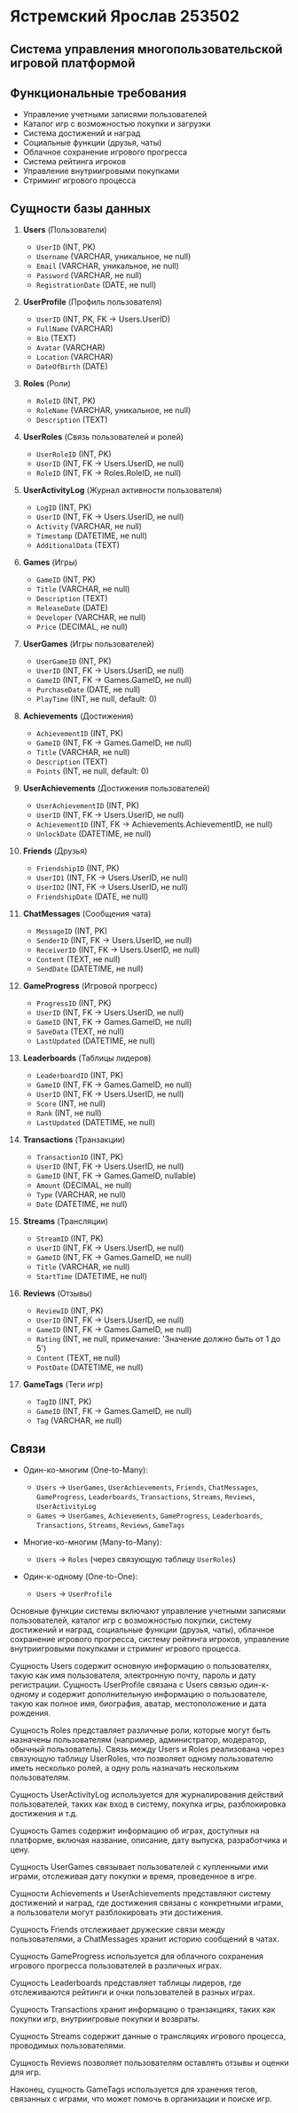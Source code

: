 # Ястремский Ярослав 253502

## Система управления многопользовательской игровой платформой

## Функциональные требования

- Управление учетными записями пользователей
- Каталог игр с возможностью покупки и загрузки
- Система достижений и наград
- Социальные функции (друзья, чаты)
- Облачное сохранение игрового прогресса
- Система рейтинга игроков
- Управление внутриигровыми покупками
- Стриминг игрового процесса

## Сущности базы данных

1. **Users** (Пользователи)
   - `UserID` (INT, PK)
   - `Username` (VARCHAR, уникальное, не null)
   - `Email` (VARCHAR, уникальное, не null)
   - `Password` (VARCHAR, не null)
   - `RegistrationDate` (DATE, не null)

2. **UserProfile** (Профиль пользователя)
   - `UserID` (INT, PK, FK -> Users.UserID)
   - `FullName` (VARCHAR)
   - `Bio` (TEXT)
   - `Avatar` (VARCHAR)
   - `Location` (VARCHAR)
   - `DateOfBirth` (DATE)

3. **Roles** (Роли)
   - `RoleID` (INT, PK)
   - `RoleName` (VARCHAR, уникальное, не null)
   - `Description` (TEXT)

4. **UserRoles** (Связь пользователей и ролей)
   - `UserRoleID` (INT, PK)
   - `UserID` (INT, FK -> Users.UserID, не null)
   - `RoleID` (INT, FK -> Roles.RoleID, не null)

5. **UserActivityLog** (Журнал активности пользователя)
   - `LogID` (INT, PK)
   - `UserID` (INT, FK -> Users.UserID, не null)
   - `Activity` (VARCHAR, не null)
   - `Timestamp` (DATETIME, не null)
   - `AdditionalData` (TEXT)

6. **Games** (Игры)
   - `GameID` (INT, PK)
   - `Title` (VARCHAR, не null)
   - `Description` (TEXT)
   - `ReleaseDate` (DATE)
   - `Developer` (VARCHAR, не null)
   - `Price` (DECIMAL, не null)

7. **UserGames** (Игры пользователей)
   - `UserGameID` (INT, PK)
   - `UserID` (INT, FK -> Users.UserID, не null)
   - `GameID` (INT, FK -> Games.GameID, не null)
   - `PurchaseDate` (DATE, не null)
   - `PlayTime` (INT, не null, default: 0)

8. **Achievements** (Достижения)
   - `AchievementID` (INT, PK)
   - `GameID` (INT, FK -> Games.GameID, не null)
   - `Title` (VARCHAR, не null)
   - `Description` (TEXT)
   - `Points` (INT, не null, default: 0)

9. **UserAchievements** (Достижения пользователей)
   - `UserAchievementID` (INT, PK)
   - `UserID` (INT, FK -> Users.UserID, не null)
   - `AchievementID` (INT, FK -> Achievements.AchievementID, не null)
   - `UnlockDate` (DATETIME, не null)

10. **Friends** (Друзья)
    - `FriendshipID` (INT, PK)
    - `UserID1` (INT, FK -> Users.UserID, не null)
    - `UserID2` (INT, FK -> Users.UserID, не null)
    - `FriendshipDate` (DATE, не null)

11. **ChatMessages** (Сообщения чата)
    - `MessageID` (INT, PK)
    - `SenderID` (INT, FK -> Users.UserID, не null)
    - `ReceiverID` (INT, FK -> Users.UserID, не null)
    - `Content` (TEXT, не null)
    - `SendDate` (DATETIME, не null)

12. **GameProgress** (Игровой прогресс)
    - `ProgressID` (INT, PK)
    - `UserID` (INT, FK -> Users.UserID, не null)
    - `GameID` (INT, FK -> Games.GameID, не null)
    - `SaveData` (TEXT, не null)
    - `LastUpdated` (DATETIME, не null)

13. **Leaderboards** (Таблицы лидеров)
    - `LeaderboardID` (INT, PK)
    - `GameID` (INT, FK -> Games.GameID, не null)
    - `UserID` (INT, FK -> Users.UserID, не null)
    - `Score` (INT, не null)
    - `Rank` (INT, не null)
    - `LastUpdated` (DATETIME, не null)

14. **Transactions** (Транзакции)
    - `TransactionID` (INT, PK)
    - `UserID` (INT, FK -> Users.UserID, не null)
    - `GameID` (INT, FK -> Games.GameID, nullable)
    - `Amount` (DECIMAL, не null)
    - `Type` (VARCHAR, не null)
    - `Date` (DATETIME, не null)

15. **Streams** (Трансляции)
    - `StreamID` (INT, PK)
    - `UserID` (INT, FK -> Users.UserID, не null)
    - `GameID` (INT, FK -> Games.GameID, не null)
    - `Title` (VARCHAR, не null)
    - `StartTime` (DATETIME, не null)

16. **Reviews** (Отзывы)
    - `ReviewID` (INT, PK)
    - `UserID` (INT, FK -> Users.UserID, не null)
    - `GameID` (INT, FK -> Games.GameID, не null)
    - `Rating` (INT, не null, примечание: 'Значение должно быть от 1 до 5')
    - `Content` (TEXT, не null)
    - `PostDate` (DATETIME, не null)

17. **GameTags** (Теги игр)
    - `TagID` (INT, PK)
    - `GameID` (INT, FK -> Games.GameID, не null)
    - `Tag` (VARCHAR, не null)

## Связи

- Один-ко-многим (One-to-Many):
  - `Users` -> `UserGames`, `UserAchievements`, `Friends`, `ChatMessages`, `GameProgress`, `Leaderboards`, `Transactions`, `Streams`, `Reviews`, `UserActivityLog`
  - `Games` -> `UserGames`, `Achievements`, `GameProgress`, `Leaderboards`, `Transactions`, `Streams`, `Reviews`, `GameTags`

- Многие-ко-многим (Many-to-Many):
  - `Users` -> `Roles` (через связующую таблицу `UserRoles`)

- Один-к-одному (One-to-One):
  - `Users` -> `UserProfile`

Основные функции системы включают управление учетными записями пользователей, каталог игр с возможностью покупки, систему достижений и наград, социальные функции (друзья, чаты), облачное сохранение игрового прогресса, систему рейтинга игроков, управление внутриигровыми покупками и стриминг игрового процесса.

Сущность Users содержит основную информацию о пользователях, такую как имя пользователя, электронную почту, пароль и дату регистрации. Сущность UserProfile связана с Users связью один-к-одному и содержит дополнительную информацию о пользователе, такую как полное имя, биография, аватар, местоположение и дата рождения.

Сущность Roles представляет различные роли, которые могут быть назначены пользователям (например, администратор, модератор, обычный пользователь). Связь между Users и Roles реализована через связующую таблицу UserRoles, что позволяет одному пользователю иметь несколько ролей, а одну роль назначать нескольким пользователям.

Сущность UserActivityLog используется для журналирования действий пользователей, таких как вход в систему, покупка игры, разблокировка достижения и т.д.

Сущность Games содержит информацию об играх, доступных на платформе, включая название, описание, дату выпуска, разработчика и цену.

Сущность UserGames связывает пользователей с купленными ими играми, отслеживая дату покупки и время, проведенное в игре.

Сущности Achievements и UserAchievements представляют систему достижений и наград, где достижения связаны с конкретными играми, а пользователи могут разблокировать эти достижения.

Сущность Friends отслеживает дружеские связи между пользователями, а ChatMessages хранит историю сообщений в чатах.

Сущность GameProgress используется для облачного сохранения игрового прогресса пользователей в различных играх.

Сущность Leaderboards представляет таблицы лидеров, где отслеживаются рейтинги и очки пользователей в разных играх.

Сущность Transactions хранит информацию о транзакциях, таких как покупки игр, внутриигровые покупки и возвраты.

Сущность Streams содержит данные о трансляциях игрового процесса, проводимых пользователями.

Сущность Reviews позволяет пользователям оставлять отзывы и оценки для игр.

Наконец, сущность GameTags используется для хранения тегов, связанных с играми, что может помочь в организации и поиске игр.
